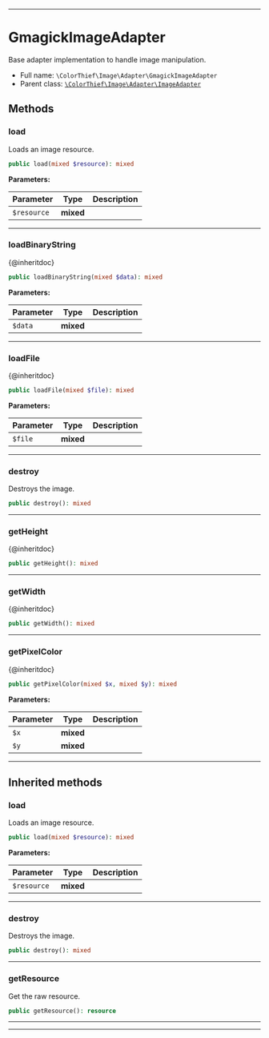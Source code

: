 ***

# GmagickImageAdapter

Base adapter implementation to handle image manipulation.

* Full name: `\ColorThief\Image\Adapter\GmagickImageAdapter`
* Parent class: [`\ColorThief\Image\Adapter\ImageAdapter`](./ImageAdapter.md)

## Methods

### load

Loads an image resource.

```php
public load(mixed $resource): mixed
```

**Parameters:**

| Parameter | Type | Description |
|-----------|------|-------------|
| `$resource` | **mixed** |  |

***

### loadBinaryString

{@inheritdoc}

```php
public loadBinaryString(mixed $data): mixed
```

**Parameters:**

| Parameter | Type | Description |
|-----------|------|-------------|
| `$data` | **mixed** |  |

***

### loadFile

{@inheritdoc}

```php
public loadFile(mixed $file): mixed
```

**Parameters:**

| Parameter | Type | Description |
|-----------|------|-------------|
| `$file` | **mixed** |  |

***

### destroy

Destroys the image.

```php
public destroy(): mixed
```

***

### getHeight

{@inheritdoc}

```php
public getHeight(): mixed
```

***

### getWidth

{@inheritdoc}

```php
public getWidth(): mixed
```

***

### getPixelColor

{@inheritdoc}

```php
public getPixelColor(mixed $x, mixed $y): mixed
```

**Parameters:**

| Parameter | Type | Description |
|-----------|------|-------------|
| `$x` | **mixed** |  |
| `$y` | **mixed** |  |

***

## Inherited methods

### load

Loads an image resource.

```php
public load(mixed $resource): mixed
```

**Parameters:**

| Parameter | Type | Description |
|-----------|------|-------------|
| `$resource` | **mixed** |  |

***

### destroy

Destroys the image.

```php
public destroy(): mixed
```

***

### getResource

Get the raw resource.

```php
public getResource(): resource
```

***


***

